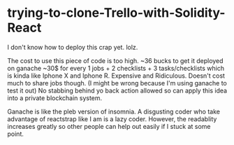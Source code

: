# trying-to-clone-Trello-with-Solidity-React

I don't know how to deploy this crap yet. lolz. 

The cost to use this piece of code is too high. 
~36 bucks to get it deployed on ganache 
~30$ for every 1 jobs + 2 checklists + 3 tasks/checklists which is kinda like Iphone X and Iphone R. Expensive and Ridiculous.
Doesn't cost much to share jobs though.
(I might be wrong because I'm using ganache to test it out)
No stabbing behind yo back action allowed so can apply this idea into a private blockchain system.

Ganache is like the pleb version of insomnia.
A disgusting coder who take advantage of reactstrap like I am is a lazy coder. However, the readablity increases greatly so other people can help out easily if I stuck at some point. 
